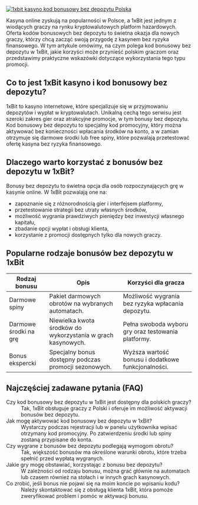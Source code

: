 [![1xbit kasyno kod bonusowy bez depozytu Polska](https://123-caf.pages.dev/gitsignup.png)](https://vrmoo.ru/Bt82HjjY)

<div>     <p>Kasyna online zyskują na popularności w Polsce, a 1xBit jest jednym z wiodących graczy na rynku kryptowalutowych platform hazardowych. Oferta kodów bonusowych bez depozytu to świetna okazja dla nowych graczy, którzy chcą zacząć swoją przygodę z kasynem bez ryzyka finansowego. W tym artykule omówimy, na czym polega kod bonusowy bez depozytu w 1xBit, jakie korzyści może przynieść polskim graczom oraz przedstawimy praktyczne wskazówki dotyczące wykorzystania tego typu promocji.</p>    <h2>Co to jest 1xBit kasyno i kod bonusowy bez depozytu?</h2>   <p>1xBit to kasyno internetowe, które specjalizuje się w przyjmowaniu depozytów i wypłat w kryptowalutach. Unikalną cechą tego serwisu jest szeroki zakres gier oraz atrakcyjne promocje, w tym bonusy bez depozytu. Kod bonusowy bez depozytu to specjalny kod promocyjny, który można aktywować bez konieczności wpłacania środków na konto, a w zamian otrzymuje się darmowe środki lub free spiny, które pozwalają przetestować ofertę kasyna bez ryzyka finansowego.</p>      <h2>Dlaczego warto korzystać z bonusów bez depozytu w 1xBit?</h2>   <p>Bonusy bez depozytu to świetna opcja dla osób rozpoczynających grę w kasynie online. W 1xBit pozwalają one na:</p>   <ul>     <li>zapoznanie się z różnorodnością gier i interfejsem platformy,</li>     <li>przetestowanie strategii bez utraty własnych środków,</li>     <li>możliwość wygrania prawdziwych pieniędzy bez inwestycji własnego kapitału,</li>     <li>zbadanie opcji wypłat i obsługi klienta,</li>     <li>korzystanie z promocji dostępnych tylko dla nowych graczy.</li>   </ul>    <h2>Popularne rodzaje bonusów bez depozytu w 1xBit</h2>   <table>     <thead>       <tr>         <th>Rodzaj bonusu</th>         <th>Opis</th>         <th>Korzyści dla gracza</th>       </tr>     </thead>     <tbody>       <tr>         <td>Darmowe spiny</td>         <td>Pakiet darmowych obrotów na wybranych automatach.</td>         <td>Możliwość wygrania bez ryzyka wpłacania depozytu.</td>       </tr>       <tr>         <td>Darmowe środki na grę</td>         <td>Niewielka kwota środków do wykorzystania w grach kasynowych.</td>         <td>Pełna swoboda wyboru gry oraz testowania platformy.</td>       </tr>       <tr>         <td>Bonus ekspercki</td>         <td>Specjalny bonus dostępny podczas promocji sezonowych.</td>         <td>Wyższa wartość bonusu i dodatkowe funkcjonalności.</td>       </tr>     </tbody>   </table>    <h2>Najczęściej zadawane pytania (FAQ)</h2>   <dl>     <dt>Czy kod bonusowy bez depozytu w 1xBit jest dostępny dla polskich graczy?</dt>     <dd>Tak, 1xBit obsługuje graczy z Polski i oferuje im możliwość aktywacji bonusów bez depozytu.</dd>      <dt>Jak mogę aktywować kod bonusowy bez depozytu w 1xBit?</dt>     <dd>Wystarczy podczas rejestracji lub w panelu użytkownika wpisać otrzymany kod promocyjny. Po zatwierdzeniu środki lub spiny zostaną przypisane do konta.</dd>      <dt>Czy wygrane z bonusów bez depozytu podlegają wymogom obrotu?</dt>     <dd>Tak, większość bonusów ma określone warunki obrotu, które trzeba spełnić przed wypłatą wygranych.</dd>      <dt>Jakie gry mogę obstawiać, korzystając z bonusu bez depozytu?</dt>     <dd>W zależności od rodzaju bonusu, można grać głównie na automatach lub czasem również na stołach i w innych grach kasynowych.</dd>      <dt>Co zrobić, jeśli bonus nie pojawi się na moim koncie po wpisaniu kodu?</dt>     <dd>Należy skontaktować się z obsługą klienta 1xBit, która pomoże zweryfikować problem i pomóc w aktywacji bonusu.</dd>   </dl> </div>